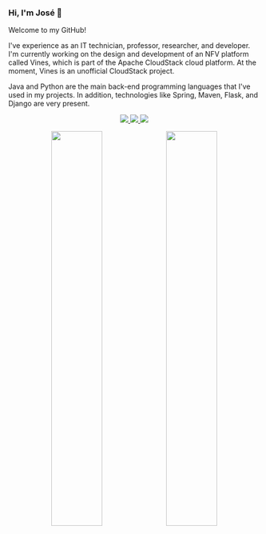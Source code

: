### Hi, I'm José 👋

Welcome to my GitHub!

I've experience as an IT technician, professor, researcher, and developer. I'm currently working on the design and development of an NFV platform called Vines, which is part of the Apache CloudStack cloud platform. At the moment, Vines is an unofficial CloudStack project. 

Java and Python are the main back-end programming languages that I've used in my projects. In addition, technologies like Spring, Maven, Flask, and Django are very present.

<p align="center">
  <a href="https://www.linkedin.com/in/joseflauzino">
    <img src="https://img.shields.io/badge/-LinkedIn-0a66c2?style=flat-square&labelColor=0a66c2&logo=linkedin&logoColor=white"/>
  </a>
  <a href="https://www.researchgate.net/profile/Jose-Flauzino">
    <img src="https://img.shields.io/badge/-ResearchGate-00ccbb?style=flat-square&labelColor=00ccbb&logo=researchgate&logoColor=white"/>
  </a>
  <a href="https://www.facebook.com/jhoy.flauzino">
    <img src="https://img.shields.io/badge/-Facebook-2d88ff?style=flat-square&labelColor=2d88ff&logo=facebook&logoColor=white"/>
  </a>
</p>

<p align="center">
  <img width="45%" src="https://github-readme-stats.vercel.app/api?username=joseflauzino&show_icons=true&theme=tokyonight" />
  <img width="45%" src="https://github-readme-streak-stats.herokuapp.com/?user=joseflauzino&theme=tokyonight" />
</p>
